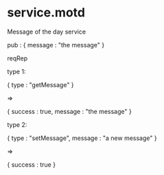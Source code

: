 service.motd
============

Message of the day service

pub :
{
    message : "the message"
}


reqRep

type 1:

{
    type : "getMessage"
}

=>

{
    success : true,
    message : "the message"
}


type 2:

{
    type : "setMessage",
    message : "a new message"
}

=>

{
    success : true
}